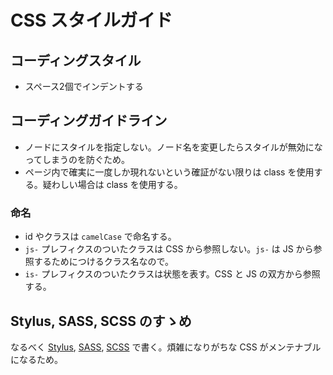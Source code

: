 # CSS スタイルガイド


## コーディングスタイル

- スペース2個でインデントする


## コーディングガイドライン

- ノードにスタイルを指定しない。ノード名を変更したらスタイルが無効になってしまうのを防ぐため。
- ページ内で確実に一度しか現れないという確証がない限りは class を使用する。疑わしい場合は class を使用する。

### 命名

- id やクラスは `camelCase` で命名する。
- `js-` プレフィクスのついたクラスは CSS から参照しない。`js-` は JS から参照するためにつけるクラス名なので。
- `is-` プレフィクスのついたクラスは状態を表す。CSS と JS の双方から参照する。


## Stylus, SASS, SCSS のすゝめ

なるべく [Stylus](http://learnboost.github.io/stylus/), [SASS](http://sass-lang.com/), [SCSS](http://sass-lang.com/) で書く。煩雑になりがちな CSS がメンテナブルになるため。
